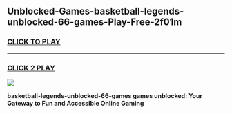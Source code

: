 
## Unblocked-Games-basketball-legends-unblocked-66-games-Play-Free-2f01m
<h3>
<a href="https://premium76.site?title=basketball-legends-unblocked-66-games&ref=23A">CLICK TO PLAY</a></h3>
<hr>

<h3>
<a href="https://premium76.site?title=basketball-legends-unblocked-66-games&ref=23A">CLICK 2 PLAY</a>
  
</h3>

<a href="https://premium76.site?title=basketball-legends-unblocked-66-games&ref=23A"><img src="https://clearcache.store/games.png"></a>


**basketball-legends-unblocked-66-games games unblocked: Your Gateway to Fun and Accessible Online Gaming**
